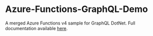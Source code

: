 # Azure-Functions-GraphQL-Demo

A merged Azure Functions v4 sample for GraphQL DotNet.
Full documentation available [here](https://graphql-dotnet.github.io/docs/getting-started/introduction).
